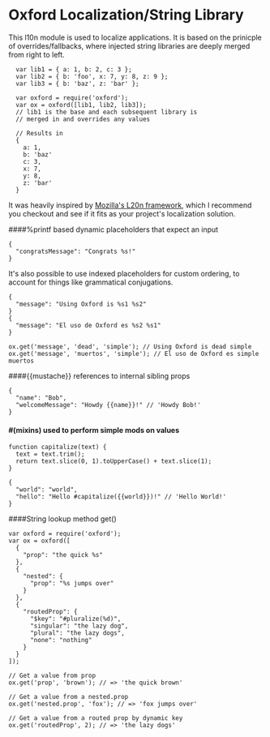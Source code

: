 # Oxford Localization/String Library
This l10n module is used to localize applications. It is based on the prinicple of overrides/fallbacks, where injected string libraries are deeply merged from right to left.

```
  var lib1 = { a: 1, b: 2, c: 3 };
  var lib2 = { b: 'foo', x: 7, y: 8, z: 9 };
  var lib3 = { b: 'baz', z: 'bar' };

  var oxford = require('oxford');
  var ox = oxford([lib1, lib2, lib3]);
  // lib1 is the base and each subsequent library is
  // merged in and overrides any values

  // Results in
  {
    a: 1,
    b: 'baz'
    c: 3,
    x: 7,
    y: 8,
    z: 'bar'
  }

```

It was heavily inspired by [Mozilla's L20n framework](http://www.l20n.org), which I recommend you checkout and see if it fits as your project's localization solution.

####%printf based dynamic placeholders that expect an input
```
{
  "congratsMessage": "Congrats %s!"
}
```

It's also possible to use indexed placeholders for custom ordering, to account for things like grammatical conjugations.

```
{
  "message": "Using Oxford is %s1 %s2"
}
{
  "message": "El uso de Oxford es %s2 %s1"
}

ox.get('message', 'dead', 'simple'); // Using Oxford is dead simple
ox.get('message', 'muertos', 'simple'); // El uso de Oxford es simple muertos

```


####{{mustache}} references to internal sibling props
```
{
  "name": "Bob",
  "welcomeMessage": "Howdy {{name}}!" // 'Howdy Bob!'
}
```


#### #(mixins) used to perform simple mods on values
```
function capitalize(text) {
  text = text.trim();
  return text.slice(0, 1).toUpperCase() + text.slice(1);
}

{
  "world": "world",
  "hello": "Hello #capitalize({{world}})!" // 'Hello World!'
}
```


####String lookup method get()
```
var oxford = require('oxford');
var ox = oxford([
  {
    "prop": "the quick %s"
  },
  {
    "nested": {
      "prop": "%s jumps over"
    }
  },
  {
    "routedProp": {
      "$key": "#pluralize(%d)",
      "singular": "the lazy dog",
      "plural": "the lazy dogs",
      "none": "nothing"
    }
  }
]);

// Get a value from prop
ox.get('prop', 'brown'); // => 'the quick brown'

// Get a value from a nested.prop
ox.get('nested.prop', 'fox'); // => 'fox jumps over'

// Get a value from a routed prop by dynamic key
ox.get('routedProp', 2); // => 'the lazy dogs'
```
